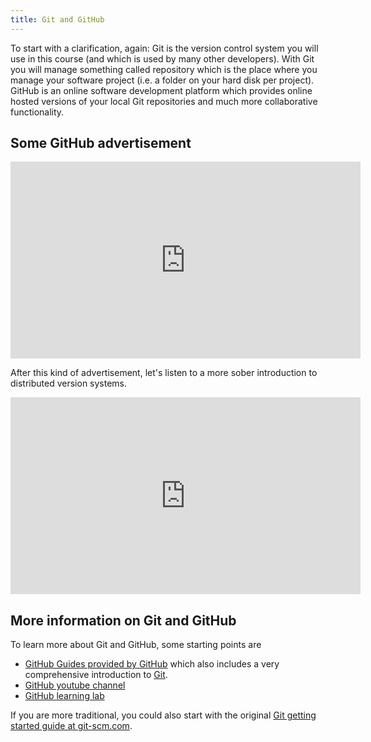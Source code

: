 ```yaml
---
title: Git and GitHub
---
```


To start with a clarification, again: Git is the version control system you will use in this course (and which is used by many other developers). With Git you will manage something called repository which is the place where you manage your software project (i.e. a folder on your hard disk per project). GitHub is an online software development platform which provides online hosted versions of your local Git repositories and much more collaborative functionality. 

## Some GitHub advertisement

<iframe width="560" height="315" src="https://www.youtube-nocookie.com/embed/noZnOSpcjYY" frameborder="0" allow="autoplay; encrypted-media" allowfullscreen></iframe>

After this kind of advertisement, let's listen to a more sober introduction to distributed version systems.

<iframe width="560" height="315" src="https://www.youtube-nocookie.com/embed/FyfwLX4HAxM" frameborder="0" allow="autoplay; encrypted-media" allowfullscreen></iframe>

## More information on Git and GitHub
To learn more about Git and GitHub, some starting points are
  * [GitHub Guides provided by GitHub](https://guides.github.com/) which also includes a very comprehensive introduction to [Git](https://guides.github.com/introduction/git-handbook/).
  * [GitHub youtube channel](https://www.youtube.com/user/GitHubGuides/)
  * [GitHub learning lab](https://lab.github.com/)
  
 
If you are more traditional, you could also start with the original [Git getting started guide at git-scm.com](https://git-scm.com/book/en/v2/Getting-Started-About-Version-Control). 
